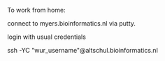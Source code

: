 To work from home:

connect to
myers.bioinformatics.nl
via putty.

login with usual credentials

ssh -YC "wur_username"@altschul.bioinformatics.nl
